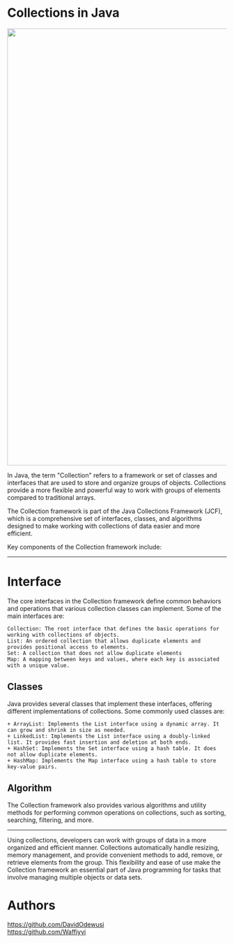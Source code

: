 # Collections in Java

<img src="https://techvidvan.com/tutorials/wp-content/uploads/sites/2/2020/03/collection-framework-hierarchy-in-java.jpg" width="1000">

In Java, the term "Collection" refers to a framework or set of classes and interfaces that are used to store and organize groups of objects. Collections provide a more flexible and powerful way to work with groups of elements compared to traditional arrays.

The Collection framework is part of the Java Collections Framework (JCF), which is a comprehensive set of interfaces, classes, and algorithms designed to make working with collections of data easier and more efficient.

Key components of the Collection framework include:
<hr>

<h1>Interface</h1>

The core interfaces in the Collection framework define common behaviors and operations that various collection classes can implement. Some of the main interfaces are:

    Collection: The root interface that defines the basic operations for working with collections of objects.
    List: An ordered collection that allows duplicate elements and provides positional access to elements.
    Set: A collection that does not allow duplicate elements
    Map: A mapping between keys and values, where each key is associated with a unique value.


<h2>Classes</h2>

Java provides several classes that implement these interfaces, offering different implementations of collections. Some commonly used classes are:

    + ArrayList: Implements the List interface using a dynamic array. It can grow and shrink in size as needed.
    + LinkedList: Implements the List interface using a doubly-linked list. It provides fast insertion and deletion at both ends.
    + HashSet: Implements the Set interface using a hash table. It does not allow duplicate elements.
    + HashMap: Implements the Map interface using a hash table to store key-value pairs.

<h2>Algorithm</h2>

The Collection framework also provides various algorithms and utility methods for performing common operations on collections, such as sorting, searching, filtering, and more.

<hr>

<p>Using collections, developers can work with groups of data in a more organized and efficient manner. Collections automatically handle resizing, memory management, and provide convenient methods to add, remove, or retrieve elements from the group. This flexibility and ease of use make the Collection framework an essential part of Java programming for tasks that involve managing multiple objects or data sets.</p>

# Authors
https://github.com/DavidOdewusi
<br>
https://github.com/Waffiyyi

